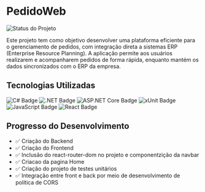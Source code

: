 # PedidoWeb 

![Status do Projeto](https://img.shields.io/badge/Status-Em%20Desenvolvimento-yellow?style=for-the-badge)

Este projeto tem como objetivo desenvolver uma plataforma eficiente para o gerenciamento de pedidos, com integração direta a sistemas ERP (Enterprise Resource Planning). A aplicação permite aos usuários realizarem e acompanharem pedidos de forma rápida, enquanto mantém os dados sincronizados com o ERP da empresa.

## Tecnologias Utilizadas

![C# Badge](https://img.shields.io/badge/C%23-239120?style=for-the-badge&logo=csharp&logoColor=white) ![.NET Badge](https://img.shields.io/badge/.NET-512BD4?style=for-the-badge&logo=dotnet&logoColor=white) ![ASP.NET Core Badge](https://img.shields.io/badge/ASP.NET_Core-512BD4?style=for-the-badge&logo=dotnet&logoColor=white) ![xUnit Badge](https://img.shields.io/badge/xUnit-%232C3E50?style=for-the-badge&logo=xunit&logoColor=white) 
![JavaScript Badge](https://img.shields.io/badge/JavaScript-F7DF1E?style=for-the-badge&logo=javascript&logoColor=black) ![React Badge](https://img.shields.io/badge/React-61DAFB?style=for-the-badge&logo=react&logoColor=black)

## Progresso do Desenvolvimento

- ✅ Criação do Backend  
- ✅ Criação do Frontend
- ✅ Inclusão do react-router-dom no projeto e componentzição da navbar
- ✅ Criacao da pagina Home
- ✅ Criação do projeto de testes unitários  
- ✅ Integração entre front e back por meio de desenvolvimento de política de CORS  
